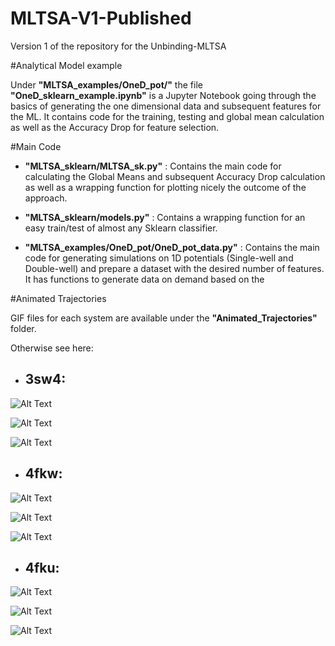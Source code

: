# MLTSA-V1-Published
Version 1 of the repository for the Unbinding-MLTSA 



#Analytical Model example

Under __"MLTSA_examples/OneD_pot/"__ the file __"OneD_sklearn_example.ipynb"__ is a Jupyter Notebook going through the basics 
of generating the one dimensional data and subsequent features for the ML. It contains code for the training, testing 
and global mean calculation as well as the Accuracy Drop for feature selection. 

#Main Code 

- __"MLTSA_sklearn/MLTSA_sk.py"__ : Contains the main code for calculating the Global Means and subsequent Accuracy Drop 
calculation as well as a wrapping function for plotting nicely the outcome of the approach.  

- __"MLTSA_sklearn/models.py"__ : Contains a wrapping function for an easy train/test of almost any Sklearn classifier. 

- __"MLTSA_examples/OneD_pot/OneD_pot_data.py"__ : Contains the main code for generating simulations on 1D potentials
(Single-well and Double-well) and prepare a dataset with the desired number of features. It has functions to generate 
data on demand based on the   

#Animated Trajectories

GIF files for each system are available under the __"Animated_Trajectories"__ folder.

Otherwise see here: 

- ## 3sw4:
![Alt Text](Animated_Trajectories/3sw4_rep1_close.gif)

![Alt Text](Animated_Trajectories/3sw4_rep2_close.gif)

![Alt Text](Animated_Trajectories/3sw4_rep3_close.gif)


- ## 4fkw:
![Alt Text](Animated_Trajectories/4fkw_rep1_close.gif)

![Alt Text](Animated_Trajectories/4fkw_rep2_close.gif)

![Alt Text](Animated_Trajectories/4fkw_rep3_close.gif)


- ## 4fku:

![Alt Text](Animated_Trajectories/4fku_rep1_close.gif)

![Alt Text](Animated_Trajectories/4fku_rep2_close.gif)

![Alt Text](Animated_Trajectories/4fku_rep3_close.gif)